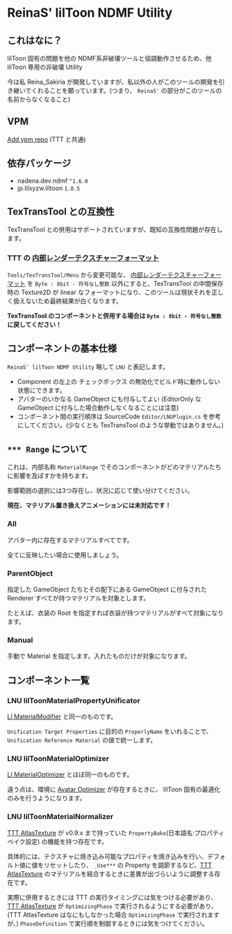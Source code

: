# ReinaS' lilToon NDMF Utility

## これはなに？

lilToon 固有の問題を他の NDMF系非破壊ツールと協調動作させるため、他 lilToon 専用の非破壊 Utility

今は私 Reina_Sakiria が開発していますが、私以外の人がこのツールの開発を引き継いでくれることを願っています。(つまり、 `ReinaS'` の部分がこのツールの名前からなくなること)

## VPM

[Add vpm repo](https://vpm.rs64.net/add-repo) (TTT と共通)

## 依存パッケージ

- nadena.dev.ndmf `^1.6.0`
- jp.lilxyzw.liltoon `1.8.5`

## TexTransTool との互換性

TexTransTool との併用はサポートされていますが、既知の互換性問題が存在します。

### TTT の [内部レンダーテクスチャーフォーマット](https://ttt.rs64.net/docs/Reference/General/InternalTextureFormat)

`Tools/TexTransTool/Menu` から変更可能な、 [内部レンダーテクスチャーフォーマット](https://ttt.rs64.net/docs/Reference/General/InternalTextureFormat) を `Byte : 8bit - 符号なし整数` 以外にすると、TexTransTool の中間保存時の Texture2D が linear なフォーマットになり、このツールは現状それを正しく扱えないため最終結果が白くなります。

**TexTransTool のコンポーネントと併用する場合は `Byte : 8bit - 符号なし整数` に戻してください！**

## コンポーネントの基本仕様

`ReinaS' lilToon NDMF Utility` 略して `LNU` と表記します。

- Component の左上の チェックボックス の無効化でビルド時に動作しない状態にできます。
- アバターのいかなる GameObject にも付与してよい (EditorOnly な GameObject に付与した場合動作しなくなることには注意)
- コンポーネント間の実行順序は SourceCode `Editor/LNUPlugin.cs` を参考にしてください。(少なくとも TexTransTool のような挙動ではありません。)

## `*** Range` について

これは、内部名称 `MaterialRange` でそのコンポーネントがどのマテリアルたちに影響を及ぼすかを持ちます。

影響範囲の選択には3つ存在し、状況に応じて使い分けてください。

**現在、マテリアル置き換えアニメーションには未対応です！**

### All

アバター内に存在するマテリアルすべてです。

全てに反映したい場合に使用しましょう。

### ParentObject

指定した GameObject たちとその配下にある GameObject に付与された Renderer すべてが持つマテリアルを対象とします。

たとえば、衣装の Root を指定すれば衣装が持つマテリアルがすべて対象になります。

### Manual

手動で Material を指定します。入れたものだけが対象になります。

## コンポーネント一覧

### LNU lilToonMaterialPropertyUnificator

[LI MaterialModifier](https://lilxyzw.github.io/lilycalInventory/ja/docs/components/materialmodifier.html) と同一のものです。

`Unification Target Properties` に目的の `ProperlyName` をいれることで、 `Unification Reference Material` の値で統一します。

### LNU lilToonMaterialOptimizer

[LI MaterialOptimizer](https://lilxyzw.github.io/lilycalInventory/ja/docs/components/materialoptimizer.html) とほぼ同一のものです。

違う点は、環境に [Avatar Optimizer](https://vpm.anatawa12.com/avatar-optimizer/ja/) が存在するときに、 lilToon 固有の最適化のみを行うようになります。

### LNU lilToonMaterialNormalizer

[TTT AtlasTexture](https://ttt.rs64.net/docs/Reference/AtlasTexture) が v0.9.x まで持っていた `PropertyBake`(日本語名:プロパティベイク設定) の機能を持つ存在です。

具体的には、テクスチャに焼き込み可能なプロパティを焼き込みを行い、デフォルト値に値をリセットしたり、 `_Use***` の Property を調節するなど、[TTT AtlasTexture](https://ttt.rs64.net/docs/Reference/AtlasTexture) のマテリアルを結合するときに差異が出づらいように調整する存在です。

実際に併用するときには TTT の実行タイミングには気をつける必要があり、 [TTT AtlasTexture](https://ttt.rs64.net/docs/Reference/AtlasTexture) が `OptimizingPhase` で実行されるようにする必要があり、(TTT AtlasTexture はなにもしなかった場合 `OptimizingPhase` で実行されますが、) `PhaseDefinition` で実行順を制御するときには気をつけてください。
